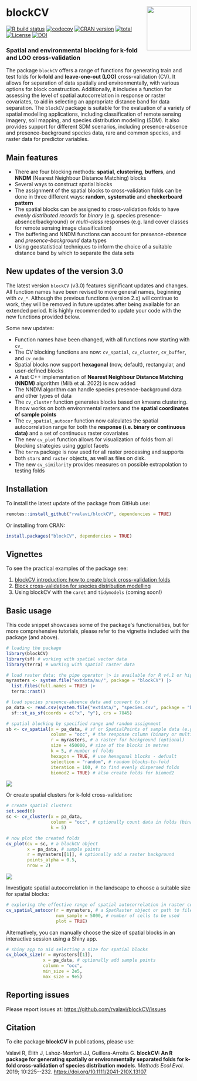 # blockCV <img src="man/figures/logo.png" align="right" width="120"/>

[![R build
status](https://github.com/rvalavi/blockCV/workflows/R-CMD-check/badge.svg)](https://github.com/rvalavi/blockCV/actions)
[![codecov](https://codecov.io/gh/rvalavi/blockCV/branch/master/graph/badge.svg)](https://codecov.io/gh/rvalavi/blockCV)
[![CRAN
version](https://www.r-pkg.org/badges/version/blockCV)](https://CRAN.R-project.org/package=blockCV)
[![total](https://cranlogs.r-pkg.org/badges/grand-total/blockCV)](https://www.rpackages.io/package/blockCV)
[![License](https://img.shields.io/badge/license-GPL%20(%3E=%203)-lightgrey.svg?style=flat)](http://www.gnu.org/licenses/gpl-3.0.html)
[![DOI](https://zenodo.org/badge/116337503.svg)](https://zenodo.org/badge/latestdoi/116337503)

### Spatial and environmental blocking for k-fold and LOO cross-validation

The package `blockCV` offers a range of functions for generating train
and test folds for **k-fold** and **leave-one-out (LOO)**
cross-validation (CV). It allows for separation of data spatially and
environmentally, with various options for block construction.
Additionally, it includes a function for assessing the level of spatial
autocorrelation in response or raster covariates, to aid in selecting an
appropriate distance band for data separation. The `blockCV` package is
suitable for the evaluation of a variety of spatial modelling
applications, including classification of remote sensing imagery, soil
mapping, and species distribution modelling (SDM). It also provides
support for different SDM scenarios, including presence-absence and
presence-background species data, rare and common species, and raster
data for predictor variables.

## Main features

-   There are four blocking methods: **spatial**, **clustering**,
    **buffers**, and **NNDM** (Nearest Neighbour Distance Matching)
    blocks
-   Several ways to construct spatial blocks
-   The assignment of the spatial blocks to cross-validation folds can
    be done in three different ways: **random**, **systematic** and
    **checkerboard pattern**
-   The spatial blocks can be assigned to cross-validation folds to have
    *evenly distributed records* for *binary* (e.g. species
    presence-absence/background) or *multi-class* responses (e.g. land
    cover classes for remote sensing image classification)
-   The buffering and NNDM functions can account for *presence-absence*
    and *presence-background* data types
-   Using geostatistical techniques to inform the choice of a suitable
    distance band by which to separate the data sets

## New updates of the version 3.0

The latest version `blockCV` (v3.0) features significant updates and changes. All function names have been revised to more general names, beginning with `cv_*`. Although the previous functions (version 2.x) will continue to work, they will be removed in future updates after being available for an extended period. It is highly recommended to update your code with the new functions provided below.

Some new updates:

-   Function names have been changed, with all functions now starting
    with `cv_`
-   The CV blocking functions are now: `cv_spatial`, `cv_cluster`,
    `cv_buffer`, and `cv_nndm`
-   Spatial blocks now support **hexagonal** (now, default),
    rectangular, and user-defined blocks
-   A fast C++ implementation of **Nearest Neighbour Distance Matching
    (NNDM)** algorithm (Milà et al. 2022) is now added
-   The NNDM algorithm can handle species presence-background data and
    other types of data
-   The `cv_cluster` function generates blocks based on kmeans
    clustering. It now works on both environmental rasters and the
    **spatial coordinates of sample points**
-   The `cv_spatial_autocor` function now calculates the spatial
    autocorrelation range for both the **response (i.e. binary or
    continuous data)** and a set of continuous raster covariates
-   The new `cv_plot` function allows for visualization of folds from
    all blocking strategies using ggplot facets
-   The `terra` package is now used for all raster processing and
    supports both `stars` and `raster` objects, as well as files on
    disk.
-   The new `cv_similarity` provides measures on possible extrapolation
    to testing folds

## Installation

To install the latest update of the package from GitHub use:

``` r
remotes::install_github("rvalavi/blockCV", dependencies = TRUE)
```

Or installing from CRAN:

``` r
install.packages("blockCV", dependencies = TRUE)
```

## Vignettes

To see the practical examples of the package see:

1.  [blockCV introduction: how to create block cross-validation
    folds](https://htmlpreview.github.io/?https://github.com/rvalavi/blockCV/blob/master/inst/doc/tutorial_1.html)
2.  [Block cross-validation for species distribution
    modelling](https://htmlpreview.github.io/?https://github.com/rvalavi/blockCV/blob/master/inst/doc/tutorial_2.html)
3.  Using blockCV with the `caret` and `tidymodels` (coming soon!)

## Basic usage

This code snippet showcases some of the package's functionalities, but for more comprehensive tutorials, please refer to the vignette included with the package (and above).

``` r
# loading the package
library(blockCV)
library(sf) # working with spatial vector data
library(terra) # working with spatial raster data
```

``` r
# load raster data; the pipe operator |> is available for R v4.1 or higher
myrasters <- system.file("extdata/au/", package = "blockCV") |>
  list.files(full.names = TRUE) |>
  terra::rast()

# load species presence-absence data and convert to sf
pa_data <- read.csv(system.file("extdata/", "species.csv", package = "blockCV")) |>
  sf::st_as_sf(coords = c("x", "y"), crs = 7845)

```


``` r
# spatial blocking by specified range and random assignment
sb <- cv_spatial(x = pa_data, # sf or SpatialPoints of sample data (e.g. species data)
                 column = "occ", # the response column (binary or multi-class)
                 r = myrasters, # a raster for background (optional)
                 size = 450000, # size of the blocks in metres
                 k = 5, # number of folds
                 hexagon = TRUE, # use hexagonal blocks - defualt
                 selection = "random", # random blocks-to-fold
                 iteration = 100, # to find evenly dispersed folds
                 biomod2 = TRUE) # also create folds for biomod2
```

![](https://i.ibb.co/WGfrF7B/Rplot1.png)

Or create spatial clusters for k-fold cross-validation:

``` r
# create spatial clusters
set.seed(6)
sc <- cv_cluster(x = pa_data, 
                 column = "occ", # optionally count data in folds (binary or multi-class)
                 k = 5)
```

``` r
# now plot the created folds
cv_plot(cv = sc, # a blockCV object
        x = pa_data, # sample points
        r = myrasters[[1]], # optionally add a raster background
        points_alpha = 0.5,
        nrow = 2)
```

![](https://i.ibb.co/dGrF9xp/Rplot02.png)

Investigate spatial autocorrelation in the landscape to choose a
suitable size for spatial blocks:

``` r
# exploring the effective range of spatial autocorrelation in raster covariates or sample data
cv_spatial_autocor(r = myrasters, # a SpatRaster object or path to files
                   num_sample = 5000, # number of cells to be used
                   plot = TRUE)
```

Alternatively, you can manually choose the size of spatial blocks in an
interactive session using a Shiny app.

``` r
# shiny app to aid selecting a size for spatial blocks
cv_block_size(r = myrasters[[1]],
              x = pa_data, # optionally add sample points
              column = "occ",
              min_size = 2e5,
              max_size = 9e5)
```

## Reporting issues

Please report issues at: <https://github.com/rvalavi/blockCV/issues>

## Citation

To cite package **blockCV** in publications, please use:

Valavi R, Elith J, Lahoz-Monfort JJ, Guillera-Arroita G. **blockCV: An R
package for generating spatially or environmentally separated folds for
k-fold cross-validation of species distribution models**. *Methods Ecol
Evol*. 2019; 10:225--232. <https://doi.org/10.1111/2041-210X.13107>
